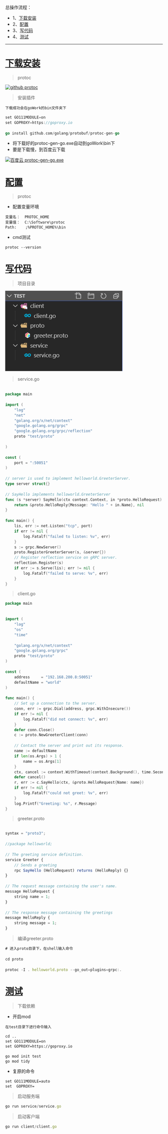 总操作流程：
- 1、[下载安装](#go-01)
- 2、[配置](#go-02)
- 3、[写代码](#go-03)
- 4、[测试](#go-04)

***

# <a name="go-01" href="#" >下载安装</a>

> protoc

[![](https://img.shields.io/badge/github-protoc-blued.svg "github protoc")](https://github.com/protocolbuffers/protobuf/releases/tag/v3.8.0-rc1)

> 安装插件

`下载成功会在goWork的bin文件夹下`

```go
set GO111MODULE=on
set GOPROXY=https://goproxy.io

go install github.com/golang/protobuf/protoc-gen-go
```

- 将下载好的protoc-gen-go.exe自动到goWork\bin下
- 要是下载慢，到百度云下载

[![](https://img.shields.io/badge/百度云-protoc--gen--go.exe-green.svg "百度云 protoc-gen-go.exe")](https://pan.baidu.com/s/1gLPs3OGrhIrSfXNvEe72pw)

# <a name="go-02" href="#" >配置</a>

> protoc

- 配置变量环境

```
变量名：  PROTOC_HOME
变量值：  C:\Software\protoc
Path:    ;%PROTOC_HOME%\bin
```

- cmd测试

```
protoc --version
```

# <a name="go-03" href="#" >写代码</a>

> 项目目录

![](image/1-1.png)

> service.go

```go

package main

import (
	"log"
	"net"
	"golang.org/x/net/context"
	"google.golang.org/grpc"
	"google.golang.org/grpc/reflection"
	proto "test/proto"
 
)
 
const (
	port = ":50051"
)
 
// server is used to implement helloworld.GreeterServer.
type server struct{}
 
// SayHello implements helloworld.GreeterServer
func (s *server) SayHello(ctx context.Context, in *proto.HelloRequest) (*proto.HelloReply, error) {
	return &proto.HelloReply{Message: "Hello " + in.Name}, nil
}
 
func main() {
	lis, err := net.Listen("tcp", port)
	if err != nil {
		log.Fatalf("failed to listen: %v", err)
	}
	s := grpc.NewServer()
	proto.RegisterGreeterServer(s, &server{})
	// Register reflection service on gRPC server.
	reflection.Register(s)
	if err := s.Serve(lis); err != nil {
		log.Fatalf("failed to serve: %v", err)
	}
}
```

> client.go

```go
package main
 
 
import (
	"log"
	"os"
	"time"
 
	"golang.org/x/net/context"
	"google.golang.org/grpc"
	proto "test/proto"
)
 
const (
	address     = "192.168.200.8:50051"
	defaultName = "world"
)
 
func main() {
	// Set up a connection to the server.
	conn, err := grpc.Dial(address, grpc.WithInsecure())
	if err != nil {
		log.Fatalf("did not connect: %v", err)
	}
	defer conn.Close()
	c := proto.NewGreeterClient(conn)
 
	// Contact the server and print out its response.
	name := defaultName
	if len(os.Args) > 1 {
		name = os.Args[1]
	}
	ctx, cancel := context.WithTimeout(context.Background(), time.Second)
	defer cancel()
	r, err := c.SayHello(ctx, &proto.HelloRequest{Name: name})
	if err != nil {
		log.Fatalf("could not greet: %v", err)
	}
	log.Printf("Greeting: %s", r.Message)
}
```

> greeter.proto

```js

syntax = "proto3";
 
//package helloworld;
 
// The greeting service definition.
service Greeter {
    // Sends a greeting
    rpc SayHello (HelloRequest) returns (HelloReply) {}
}
 
// The request message containing the user's name.
message HelloRequest {
    string name = 1;
}
 
// The response message containing the greetings
message HelloReply {
    string message = 1;
}


```

> 编译greeter.proto

```js
# 进入proto目录下，在shell输入命令

cd proto

protoc -I . helloworld.proto --go_out=plugins=grpc:.
```


# <a name="go-04" href="#" >测试</a>

> 下载依赖

- 开启mod

`在test目录下进行命令输入`

```shell
cd ..
set GO111MODULE=on
set GOPROXY=https://goproxy.io

go mod init test
go mod tidy
```

- 复原的命令

```
set GO111MODULE=auto
set  GOPROXY=
```

> 启动服务端

```js
go run service/service.go
```

> 启动客户端

```js
go run client/client.go
```


